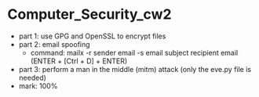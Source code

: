 # Computer_Security_cw2

- part 1: use GPG and OpenSSL to encrypt files
- part 2: email spoofing
  - command: mailx -r sender email -s email subject recipient email (ENTER + [Ctrl + D] + ENTER)
- part 3: perform a man in the middle (mitm) attack (only the eve.py file is needed)
- mark: 100%

